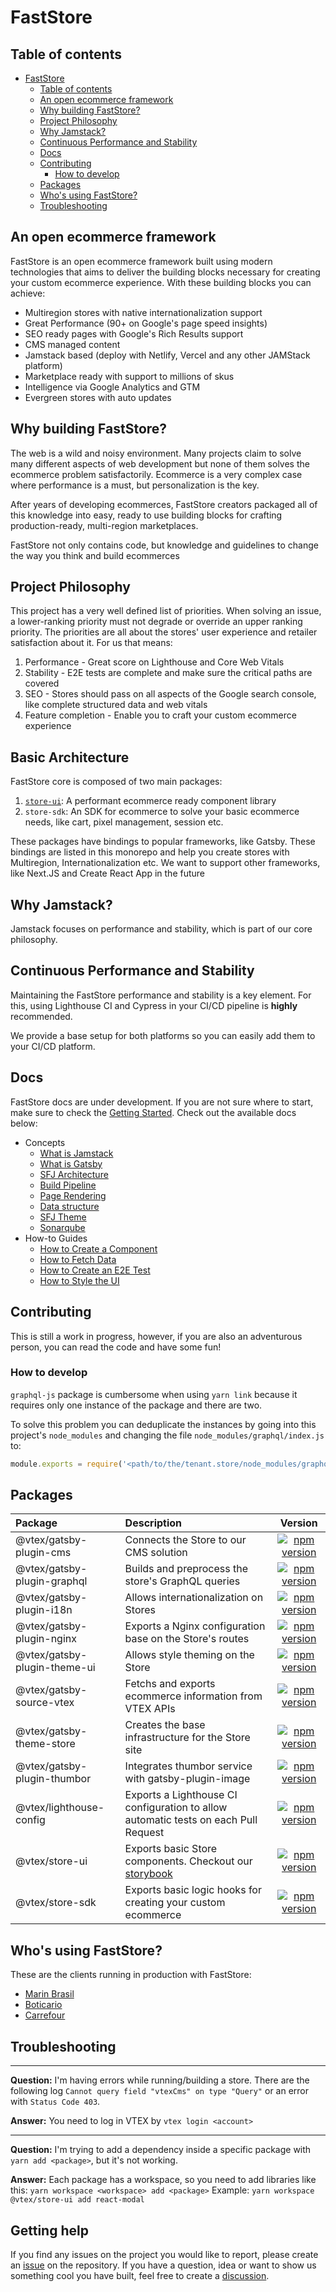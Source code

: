 # FastStore

## Table of contents

- [FastStore](#faststore)
  - [Table of contents](#table-of-contents)
  - [An open ecommerce framework](#an-open-ecommerce-framework)
  - [Why building FastStore?](#why-building-faststore)
  - [Project Philosophy](#project-philosophy)
  - [Why Jamstack?](#why-jamstack-and-gatsby)
  - [Continuous Performance and Stability](#continuous-performance-and-stability)
  - [Docs](#docs)
  - [Contributing](#contributing)
    - [How to develop](#how-to-develop)
  - [Packages](#packages)
  - [Who's using FastStore?](#whos-using-faststore)
  - [Troubleshooting](#troubleshooting)

## An open ecommerce framework

FastStore is an open ecommerce framework built using modern technologies that aims to deliver the building blocks necessary for creating your custom ecommerce experience. With these building blocks you can achieve:

- Multiregion stores with native internationalization support
- Great Performance (90+ on Google's page speed insights)
- SEO ready pages with Google's Rich Results support
- CMS managed content
- Jamstack based (deploy with Netlify, Vercel and any other JAMStack platform)
- Marketplace ready with support to millions of skus
- Intelligence via Google Analytics and GTM
- Evergreen stores with auto updates

## Why building FastStore?

The web is a wild and noisy environment. Many projects claim to solve many different aspects of web development but none of them solves the ecommerce problem satisfactorily. Ecommerce is a very complex case where performance is a must, but personalization is the key.

After years of developing ecommerces, FastStore creators packaged all of this knowledge into easy, ready to use building blocks for crafting production-ready, multi-region marketplaces.

FastStore not only contains code, but knowledge and guidelines to change the way you think and build ecommerces

## Project Philosophy

This project has a very well defined list of priorities. When solving an issue, a lower-ranking priority must not degrade or override an upper ranking priority.
The priorities are all about the stores' user experience and retailer satisfaction about it. For us that means:

1. Performance - Great score on Lighthouse and Core Web Vitals
2. Stability - E2E tests are complete and make sure the critical paths are covered
3. SEO - Stores should pass on all aspects of the Google search console, like complete structured data and web vitals
4. Feature completion - Enable you to craft your custom ecommerce experience

## Basic Architecture

FastStore core is composed of two main packages:
1. [`store-ui`](https://storeui.netlify.app/): A performant ecommerce ready component library
2. `store-sdk`: An SDK for ecommerce to solve your basic ecommerce needs, like cart, pixel management, session etc.

These packages have bindings to popular frameworks, like Gatsby. These bindings are listed in this monorepo and help you create stores with Multiregion, Internationalization etc.
We want to support other frameworks, like Next.JS and Create React App in the future

## Why Jamstack?

Jamstack focuses on performance and stability, which is part of our core philosophy.

## Continuous Performance and Stability

Maintaining the FastStore performance and stability is a key element. For this, using Lighthouse CI and Cypress in your CI/CD pipeline is **highly** recommended.

We provide a base setup for both platforms so you can easily add them to your CI/CD platform.

## Docs

FastStore docs are under development. If you are not sure where to start, make sure to check the [Getting Started](./docs/getting-started.md). Check out the available docs below:

- Concepts
  - [What is Jamstack](./docs/what-is-jamstack.md)
  - [What is Gatsby](./docs/what-is-gatsby.md)
  - [SFJ Architecture](./docs/architecture.md)
  - [Build Pipeline](./docs/build-pipeline.md)
  - [Page Rendering](./docs/rendering.md)
  - [Data structure](./docs/data-structure.md)
  - [SFJ Theme](./docs/sfj-theme.md)
  - [Sonarqube](./docs/sonarqube.md)
- How-to Guides
  - [How to Create a Component](./docs/component.md)
  - [How to Fetch Data](./docs/data-fetching.md)
  - [How to Create an E2E Test](./docs/e2e-testing.md)
  - [How to Style the UI](./docs/styling.md)

## Contributing

This is still a work in progress, however, if you are also an adventurous person, you can read the code and have some fun!

### How to develop

`graphql-js` package is cumbersome when using `yarn link` because it requires only one instance of the package and there are two.

To solve this problem you can deduplicate the instances by going into this project's `node_modules` and changing the file `node_modules/graphql/index.js` to:

```js
module.exports = require('<path/to/the/tenant.store/node_modules/graphql/index.js>')
```

## Packages

| Package                      | Description                                                                         |                                                                  Version                                                                   |
| :--------------------------- | :---------------------------------------------------------------------------------- | :----------------------------------------------------------------------------------------------------------------------------------------: |
| @vtex/gatsby-plugin-cms      | Connects the Store to our CMS solution                                              |      [![npm version](https://badge.fury.io/js/%40vtex%2Fgatsby-plugin-cms.svg)](https://badge.fury.io/js/%40vtex%2Fgatsby-plugin-cms)      |
| @vtex/gatsby-plugin-graphql  | Builds and preprocess the store's GraphQL queries                                   |  [![npm version](https://badge.fury.io/js/%40vtex%2Fgatsby-plugin-graphql.svg)](https://badge.fury.io/js/%40vtex%2Fgatsby-plugin-graphql)  |
| @vtex/gatsby-plugin-i18n     | Allows internationalization on Stores                                               |     [![npm version](https://badge.fury.io/js/%40vtex%2Fgatsby-plugin-i18n.svg)](https://badge.fury.io/js/%40vtex%2Fgatsby-plugin-i18n)     |
| @vtex/gatsby-plugin-nginx    | Exports a Nginx configuration base on the Store's routes                            |    [![npm version](https://badge.fury.io/js/%40vtex%2Fgatsby-plugin-nginx.svg)](https://badge.fury.io/js/%40vtex%2Fgatsby-plugin-nginx)    |
| @vtex/gatsby-plugin-theme-ui | Allows style theming on the Store                                                   | [![npm version](https://badge.fury.io/js/%40vtex%2Fgatsby-plugin-theme-ui.svg)](https://badge.fury.io/js/%40vtex%2Fgatsby-plugin-theme-ui) |
| @vtex/gatsby-source-vtex     | Fetchs and exports ecommerce information from VTEX APIs                             |     [![npm version](https://badge.fury.io/js/%40vtex%2Fgatsby-source-vtex.svg)](https://badge.fury.io/js/%40vtex%2Fgatsby-source-vtex)     |
| @vtex/gatsby-theme-store     | Creates the base infrastructure for the Store site                                  |     [![npm version](https://badge.fury.io/js/%40vtex%2Fgatsby-theme-store.svg)](https://badge.fury.io/js/%40vtex%2Fgatsby-theme-store)     |
| @vtex/gatsby-plugin-thumbor  | Integrates thumbor service with gatsby-plugin-image                                  |     [![npm version](https://badge.fury.io/js/%40vtex%2Fgatsby-plugin-thumbor.svg)](https://badge.fury.io/js/%40vtex%2Fgatsby-plugin-thumbor)     |
| @vtex/lighthouse-config      | Exports a Lighthouse CI configuration to allow automatic tests on each Pull Request |      [![npm version](https://badge.fury.io/js/%40vtex%2Flighthouse-config.svg)](https://badge.fury.io/js/%40vtex%2Flighthouse-config)      |
| @vtex/store-ui               | Exports basic Store components. Checkout our [storybook](https://storeui.netlify.app/)                                                      |               [![npm version](https://badge.fury.io/js/%40vtex%2Fstore-ui.svg)](https://badge.fury.io/js/%40vtex%2Fstore-ui)               |
| @vtex/store-sdk               | Exports basic logic hooks for creating your custom ecommerce                      |               [![npm version](https://badge.fury.io/js/%40vtex%2Fstore-sdk.svg)](https://badge.fury.io/js/%40vtex%2Fstore-sdk)               |


## Who's using FastStore?

These are the clients running in production with FastStore:

- [Marin Brasil](https://www.marinbrasil.com.br/)
- [Boticario](https://www.boticario.com/)
- [Carrefour](https://mercado.carrefour.com.br/)

## Troubleshooting

---

**Question:** I'm having errors while running/building a store. There are the following log `Cannot query field "vtexCms" on type "Query"` or an error with `Status Code 403`.

**Answer:** You need to log in VTEX by `vtex login <account>`

---

**Question:** I'm trying to add a dependency inside a specific package with `yarn add <package>`, but it's not working.

**Answer:** Each package has a workspace, so you need to add libraries like this: `yarn workspace <workspace> add <package>`
Example: `yarn workspace @vtex/store-ui add react-modal`

## Getting help

If you find any issues on the project you would like to report, please create an [issue](https://github.com/vtex/faststore/issues) on the repository. If you have a question, idea or want to show us something cool you have built, feel free to create a [discussion](https://github.com/vtex/faststore/discussions).
